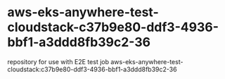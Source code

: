 # aws-eks-anywhere-test-cloudstack-c37b9e80-ddf3-4936-bbf1-a3ddd8fb39c2-36
repository for use with E2E test job aws-eks-anywhere-test-cloudstack:c37b9e80-ddf3-4936-bbf1-a3ddd8fb39c2-36
